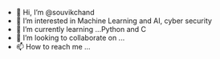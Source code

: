 - 👋 Hi, I’m @souvikchand
- 👀 I’m interested in Machine Learning and AI, cyber security 
- 🌱 I’m currently learning ...Python and C
- 💞️ I’m looking to collaborate on ...
- 📫 How to reach me ...

<!---
souvikchand/souvikchand is a ✨ special ✨ repository because its `README.md` (this file) appears on your GitHub profile.
You can click the Preview link to take a look at your changes.
--->
